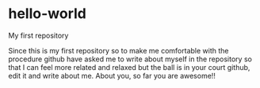 # hello-world
My first repository

Since this is my first repository so to make me comfortable with the procedure github have asked me to write about myself in the repository so that I can feel more related and relaxed but the ball is in your court github, edit it and write about me. About you, so far you are awesome!!
